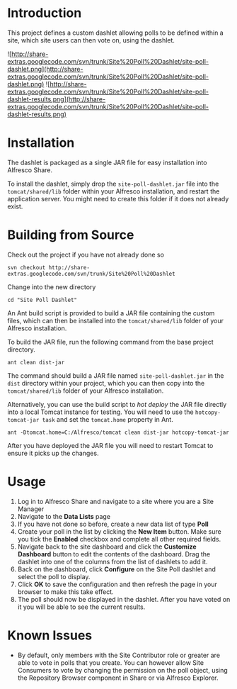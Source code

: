 # Introduction #

This project defines a custom dashlet allowing polls to be defined
within a site, which site users can then vote on, using the dashlet.

![http://share-extras.googlecode.com/svn/trunk/Site%20Poll%20Dashlet/site-poll-dashlet.png](http://share-extras.googlecode.com/svn/trunk/Site%20Poll%20Dashlet/site-poll-dashlet.png)
![http://share-extras.googlecode.com/svn/trunk/Site%20Poll%20Dashlet/site-poll-dashlet-results.png](http://share-extras.googlecode.com/svn/trunk/Site%20Poll%20Dashlet/site-poll-dashlet-results.png)

# Installation #

The dashlet is packaged as a single JAR file for easy installation into Alfresco Share.

To install the dashlet, simply drop the `site-poll-dashlet.jar` file into the `tomcat/shared/lib` folder within your Alfresco installation, and restart the application server. You might need to create this folder if it does not already exist.

# Building from Source #

Check out the project if you have not already done so

```
svn checkout http://share-extras.googlecode.com/svn/trunk/Site%20Poll%20Dashlet
```

Change into the new directory

```
cd "Site Poll Dashlet"
```

An Ant build script is provided to build a JAR file containing the custom files, which can then be installed into the `tomcat/shared/lib` folder of your Alfresco installation.

To build the JAR file, run the following command from the base project directory.

```
ant clean dist-jar
```

The command should build a JAR file named `site-poll-dashlet.jar` in the `dist` directory within your project, which you can then copy into the `tomcat/shared/lib` folder of your Alfresco installation.

Alternatively, you can use the build script to _hot deploy_ the JAR file directly into a local Tomcat instance for testing. You will need to use the `hotcopy-tomcat-jar task` and set the `tomcat.home`
property in Ant.

```
ant -Dtomcat.home=C:/Alfresco/tomcat clean dist-jar hotcopy-tomcat-jar
```

After you have deployed the JAR file you will need to restart Tomcat to ensure it picks up the changes.

# Usage #

  1. Log in to Alfresco Share and navigate to a site where you are a Site Manager
  1. Navigate to the **Data Lists** page
  1. If you have not done so before, create a new data list of type **Poll**
  1. Create your poll in the list by clicking the **New Item** button. Make sure you tick the **Enabled** checkbox and complete all other required fields.
  1. Navigate back to the site dashboard and click the **Customize Dashboard** button to edit the contents of the dashboard. Drag the dashlet into one of the columns from the list of dashlets to add it.
  1. Back on the dashboard, click **Configure** on the Site Poll dashlet and select the poll to display.
  1. Click **OK** to save the configuration and then refresh the page in your browser to make this take effect.
  1. The poll should now be displayed in the dashlet. After you have voted on it you will be able to see the current results.

# Known Issues #

  * By default, only members with the Site Contributor role or greater are able to vote in polls that you create. You can however allow Site Consumers to vote by changing the permission on the poll object, using the Repository Browser component in Share or via Alfresco Explorer.
